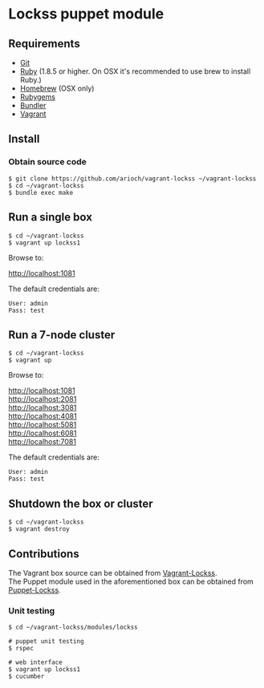 

# Lockss puppet module

## Requirements

- [Git](http://git-scm.com/)
- [Ruby](http://www.ruby-lang.org/) (1.8.5 or higher. On OSX it's recommended to use brew to install Ruby.)
- [Homebrew](http://mxcl.github.com/homebrew/) (OSX only)
- [Rubygems](http://rubygems.org/)
- [Bundler](http://gembundler.com/)
- [Vagrant](http://vagrantup.com/)


## Install

### Obtain source code

    $ git clone https://github.com/arioch/vagrant-lockss ~/vagrant-lockss
    $ cd ~/vagrant-lockss
    $ bundle exec make

## Run a single box

    $ cd ~/vagrant-lockss
    $ vagrant up lockss1

Browse to:

[http://localhost:1081](http://localhost:1081) <br>

The default credentials are:

    User: admin
    Pass: test

## Run a 7-node cluster

    $ cd ~/vagrant-lockss
    $ vagrant up

Browse to:

[http://localhost:1081](http://localhost:1081) <br>
[http://localhost:2081](http://localhost:2081) <br>
[http://localhost:3081](http://localhost:3081) <br>
[http://localhost:4081](http://localhost:4081) <br>
[http://localhost:5081](http://localhost:5081) <br>
[http://localhost:6081](http://localhost:6081) <br>
[http://localhost:7081](http://localhost:7081) <br>

The default credentials are:

    User: admin
    Pass: test

## Shutdown the box or cluster

    $ cd ~/vagrant-lockss
    $ vagrant destroy

## Contributions

The Vagrant box source can be obtained from [Vagrant-Lockss](https://github.com/arioch/vagrant-lockss). <br>
The Puppet module used in the aforementioned box can be obtained from [Puppet-Lockss](https://github.com/arioch/puppet-lockss).

### Unit testing

    $ cd ~/vagrant-lockss/modules/lockss

    # puppet unit testing
    $ rspec

    # web interface
    $ vagrant up lockss1
    $ cucumber

